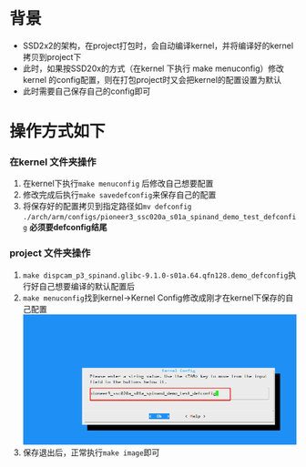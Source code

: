 # 背景
- SSD2x2的架构，在project打包时，会自动编译kernel，并将编译好的kernel拷贝到project下
- 此时，如果按SSD20x的方式（在kernel 下执行 make menuconfig）修改kernel 的config配置，则在打包project时又会把kernel的配置设置为默认
- 此时需要自己保存自己的config即可
# 操作方式如下
### 在kernel 文件夹操作
1. 在kernel下执行`make menuconfig` 后修改自己想要配置
2. 修改完成后执行`make savedefconfig`来保存自己的配置
3. 将保存好的配置拷贝到指定路径如`mv defconfig ./arch/arm/configs/pioneer3_ssc020a_s01a_spinand_demo_test_defconfig` **必须要defconfig结尾**
### project 文件夹操作
1. `make dispcam_p3_spinand.glibc-9.1.0-s01a.64.qfn128.demo_defconfig`执行好自己想要编译的默认配置后
2. `make menuconfig`找到kernel->Kernel Config修改成刚才在kernel下保存的自己配置
![./res/img1.png](./res/img1.png)
3. 保存退出后，正常执行`make image`即可